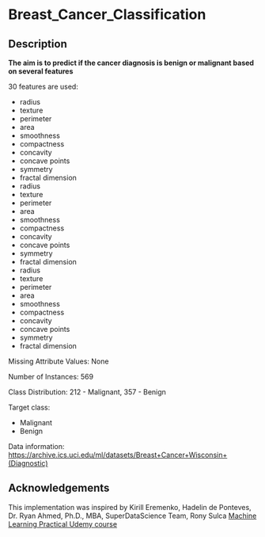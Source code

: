 # Breast_Cancer_Classification
## Description

**The aim is to predict if the cancer diagnosis is benign or malignant based on several features**

30 features are used:
   - radius
   - texture
   - perimeter
   - area
   - smoothness
   - compactness
   - concavity
   - concave points
   - symmetry
   - fractal dimension
   - radius
   - texture
   - perimeter
   - area
   - smoothness
   - compactness
   - concavity
   - concave points
   - symmetry
   - fractal dimension
   - radius
   - texture
   - perimeter
   - area
   - smoothness
   - compactness
   - concavity
   - concave points
   - symmetry
   - fractal dimension

Missing Attribute Values: None

Number of Instances: 569

Class Distribution: 212 - Malignant, 357 - Benign

Target class:
   - Malignant
   - Benign

Data information: https://archive.ics.uci.edu/ml/datasets/Breast+Cancer+Wisconsin+(Diagnostic)

## Acknowledgements
This implementation was inspired by Kirill Eremenko, Hadelin de Ponteves, Dr. Ryan Ahmed, Ph.D., MBA, SuperDataScience Team, Rony Sulca [Machine Learning Practical Udemy course](https://www.udemy.com/course/machine-learning-practical/?utm_source=adwords&utm_medium=udemyads&utm_campaign=DataScience_v.PROF_la.EN_cc.ROW_ti.5336&utm_content=deal4584&utm_term=_._ag_85469003954_._ad_395279056268_._kw__._de_c_._dm__._pl__._ti_dsa-774930036449_._li_1011367_._pd__._&matchtype=b&gclid=CjwKCAiAvonyBRB7EiwAadauqdGsq1pYwJXPHmZpdR12WWHTeI31ZGNAR7wJqhrnln_dI452sQCbCBoCnvwQAvD_BwE)
